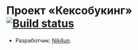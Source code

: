 # Проект «Кексобукинг» [![Build status][travis-image]][travis-url]

* Разработчик: [Nik4un](https://github.com/nik4un).


[travis-image]: https://travis-ci.org/
[travis-url]: https://travis-ci.org/
